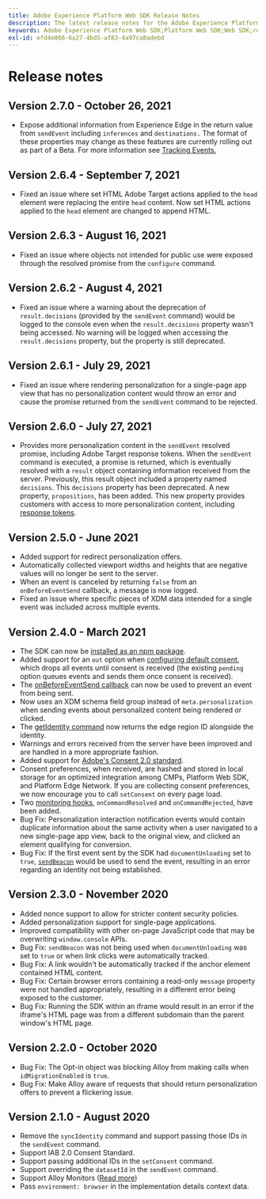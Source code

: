 ```yaml
---
title: Adobe Experience Platform Web SDK Release Notes
description: The latest release notes for the Adobe Experience Platform Web SDK.
keywords: Adobe Experience Platform Web SDK;Platform Web SDK;Web SDK;release notes;
exl-id: efd4e866-6a27-4bd5-af83-4a97ca8adebd
---
```

# Release notes

## Version 2.7.0 - October 26, 2021

* Expose additional information from Experience Edge in the return value from `sendEvent` including `inferences` and `destinations.` The format of these properties may change as these features are currently rolling out as part of a Beta. For more information see [Tracking Events.](fundamentals/tracking-events.md)

## Version 2.6.4 - September 7, 2021

* Fixed an issue where set HTML Adobe Target actions applied to the `head` element were replacing the entire `head` content. Now set HTML actions applied to the `head` element are changed to append HTML.

## Version 2.6.3 - August 16, 2021

* Fixed an issue where objects not intended for public use were exposed through the resolved promise from the `configure` command.

## Version 2.6.2 - August 4, 2021

* Fixed an issue where a warning about the deprecation of `result.decisions` (provided by the `sendEvent` command) would be logged to the console even when the `result.decisions` property wasn't being accessed. No warning will be logged when accessing the `result.decisions` property, but the property is still deprecated.

## Version 2.6.1 - July 29, 2021

* Fixed an issue where rendering personalization for a single-page app view that has no personalization content would throw an error and cause the promise returned from the `sendEvent` command to be rejected.

## Version 2.6.0 - July 27, 2021

* Provides more personalization content in the `sendEvent` resolved promise, including Adobe Target response tokens. When the `sendEvent` command is executed, a promise is returned, which is eventually resolved with a `result` object containing information received from the server. Previously, this result object included a property named `decisions`. This `decisions` property has been deprecated. A new property, `propositions`, has been added. This new property provides customers with access to more personalization content, including [response tokens](https://experienceleague.adobe.com/docs/experience-platform/edge/personalization/adobe-target/accessing-response-tokens.html).

## Version 2.5.0 - June 2021

* Added support for redirect personalization offers.
* Automatically collected viewport widths and heights that are negative values will no longer be sent to the server.
* When an event is canceled by returning `false` from an `onBeforeEventSend` callback, a message is now logged.
* Fixed an issue where specific pieces of XDM data intended for a single event was included across multiple events.

## Version 2.4.0 - March 2021

* The SDK can now be [installed as an npm package](https://experienceleague.adobe.com/docs/experience-platform/edge/fundamentals/installing-the-sdk.html).
* Added support for an `out` option when [configuring default consent](https://experienceleague.adobe.com/docs/experience-platform/edge/fundamentals/configuring-the-sdk.html#default-consent), which drops all events until consent is received (the existing `pending` option queues events and sends them once consent is received).
* The [onBeforeEventSend callback](https://experienceleague.adobe.com/docs/experience-platform/edge/fundamentals/configuring-the-sdk.html#onbeforeeventsend) can now be used to prevent an event from being sent.
* Now uses an XDM schema field group instead of `meta.personalization` when sending events about personalized content being rendered or clicked.
* The [getIdentity command](https://experienceleague.adobe.com/docs/experience-platform/edge/identity/overview.html#retrieving-the-visitor-id) now returns the edge region ID alongside the identity.
* Warnings and errors received from the server have been improved and are handled in a more appropriate fashion.
* Added support for [Adobe's Consent 2.0 standard](https://experienceleague.adobe.com/docs/experience-platform/edge/consent/supporting-consent.html?communicating-consent-preferences-via-the-adobe-standard).
* Consent preferences, when received, are hashed and stored in local storage for an optimized integration among CMPs, Platform Web SDK, and Platform Edge Network. If you are collecting consent preferences, we now encourage you to call `setConsent` on every page load.
* Two [monitoring hooks](https://github.com/adobe/alloy/wiki/Monitoring-Hooks), `onCommandResolved` and `onCommandRejected`, have been added.
* Bug Fix: Personalization interaction notification events would contain duplicate information about the same activity when a user navigated to a new single-page app view, back to the original view, and clicked an element qualifying for conversion.
* Bug Fix: If the first event sent by the SDK had `documentUnloading` set to `true`, [`sendBeacon`](https://developer.mozilla.org/en-US/docs/Web/API/Navigator/sendBeacon) would be used to send the event, resulting in an error regarding an identity not being established.

## Version 2.3.0 - November 2020

* Added nonce support to allow for stricter content security policies.
* Added personalization support for single-page applications.
* Improved compatibility with other on-page JavaScript code that may be overwriting `window.console` APIs.
* Bug Fix: `sendBeacon` was not being used when `documentUnloading` was set to `true` or when link clicks were automatically tracked.
* Bug Fix: A link wouldn't be automatically tracked if the anchor element contained HTML content.
* Bug Fix: Certain browser errors containing a read-only `message` property were not handled appropriately, resulting in a different error being exposed to the customer.
* Bug Fix: Running the SDK within an iframe would result in an error if the iframe's HTML page was from a different subdomain than the parent window's HTML page.

## Version 2.2.0 - October 2020

* Bug Fix: The Opt-in object was blocking Alloy from making calls when `idMigrationEnabled` is `true`.
* Bug Fix: Make Alloy aware of requests that should return personalization offers to prevent a flickering issue.

## Version 2.1.0 - August 2020

* Remove the `syncIdentity` command and support passing those IDs in the `sendEvent` command.
* Support IAB 2.0 Consent Standard.
* Support passing additional IDs in the `setConsent` command.
* Support overriding the `datasetId` in the `sendEvent` command.
* Support Alloy Monitors ([Read more](https://github.com/adobe/alloy/wiki/Monitoring-Hooks))
* Pass `environment: browser` in the implementation details context data.
